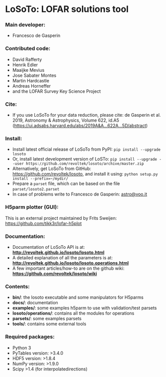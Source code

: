 LoSoTo: LOFAR solutions tool
============================

### Main developer:
* Francesco de Gasperin

### Contributed code:
* David Rafferty
* Henrik Edler
* Maaijke Mevius
* Jose Sabater Montes
* Martin Hardcastle
* Andreas Horneffer
* and the LOFAR Survey Key Science Project

### Cite:
* If you use LoSoTo for your data reduction, please cite: de Gasperin et al. 2019, Astronomy & Astrophysics, Volume 622, id.A5
(https://ui.adsabs.harvard.edu/abs/2019A&A...622A...5D/abstract)

### Install:
* Install latest official release of LoSoTo from PyPI:
  `pip install --upgrade losoto`
* Or, install latest development version of LoSTo:
  `pip install --upgrade --user https://github.com/revoltek/losoto/archive/master.zip`
* Alternatively, get LoSoTo from GitHub: https://github.com/revoltek/losoto, and install it using:
  `python setup.py install --prefix=~/mydir/`
* Prepare a `parset` file, which can be based on the file `parset/losoto2.parset`
* In case of problems write to Francesco de Gasperin: astro@voo.it

### H5parm plotter (GUI):
This is an external project maintained by Frits Sweijen: https://github.com/tikk3r/lofar-h5plot

### Documentation:
* Documentation of LoSoTo API is at: __http://revoltek.github.io/losoto/losoto.html__
* A detailed explanation of all the parameters is at: __http://revoltek.github.io/losoto/losoto.operations.html__
* A few important articles/how-to are on the github wiki: __https://github.com/revoltek/losoto/wiki__

### Contents:
* __bin/__: the losoto executable and some manipulators for H5parms
* __docs/__: documentation
* __examples/__: some examples h5parm to use with validation/test parsets
* __losoto/operations/__: contains all the modules for operations
* __parsets/__: some examples parsets
* __tools/__: contains some external tools

### Required packages:
* Python 3
* PyTables version:  >3.4.0
* HDF5 version:      >1.8.4
* NumPy version:     >1.9.0
* Scipy              >1.4 (for interpolatedirections)
